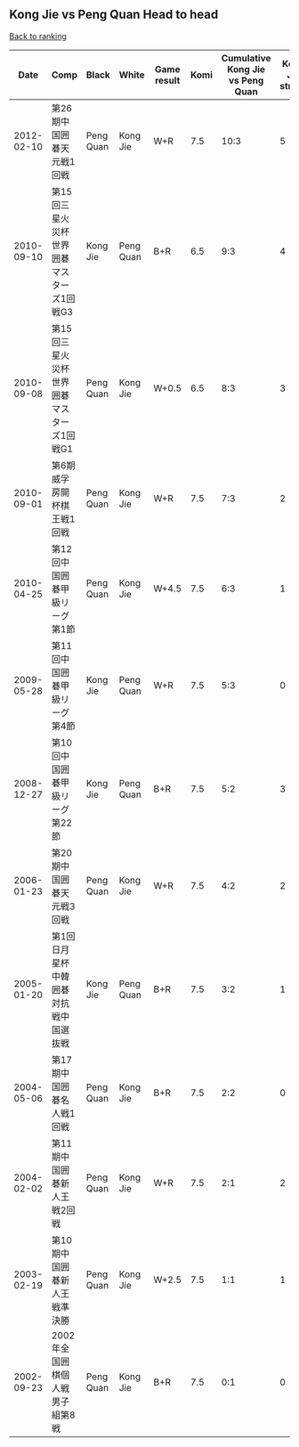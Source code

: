## Kong Jie vs Peng Quan Head to head

[Back to ranking](../../index.md)




| **Date** | **Comp** | **Black** | **White** | **Game result** | **Komi** | **Cumulative Kong Jie vs Peng Quan** | **Kong Jie streak** | **Peng Quan streak** | 
| --- | --- | --- | --- | --- | --- | --- | --- | --- |
| 2012-02-10 | 第26期中国囲碁天元戦1回戦 | Peng Quan | Kong Jie | W+R | 7.5 | 10:3 | 5 | 0 | 
| 2010-09-10 | 第15回三星火災杯世界囲碁マスターズ1回戦G3 | Kong Jie | Peng Quan | B+R | 6.5 | 9:3 | 4 | 0 | 
| 2010-09-08 | 第15回三星火災杯世界囲碁マスターズ1回戦G1 | Peng Quan | Kong Jie | W+0.5 | 6.5 | 8:3 | 3 | 0 | 
| 2010-09-01 | 第6期威孚房開杯棋王戦1回戦 | Peng Quan | Kong Jie | W+R | 7.5 | 7:3 | 2 | 0 | 
| 2010-04-25 | 第12回中国囲碁甲級リーグ第1節 | Peng Quan | Kong Jie | W+4.5 | 7.5 | 6:3 | 1 | 0 | 
| 2009-05-28 | 第11回中国囲碁甲級リーグ第4節 | Kong Jie | Peng Quan | W+R | 7.5 | 5:3 | 0 | 1 | 
| 2008-12-27 | 第10回中国囲碁甲級リーグ第22節 | Kong Jie | Peng Quan | B+R | 7.5 | 5:2 | 3 | 0 | 
| 2006-01-23 | 第20期中国囲碁天元戦3回戦 | Peng Quan | Kong Jie | W+R | 7.5 | 4:2 | 2 | 0 | 
| 2005-01-20 | 第1回日月星杯中韓囲碁対抗戦中国選抜戦 | Kong Jie | Peng Quan | B+R | 7.5 | 3:2 | 1 | 0 | 
| 2004-05-06 | 第17期中国囲碁名人戦1回戦 | Peng Quan | Kong Jie | B+R | 7.5 | 2:2 | 0 | 1 | 
| 2004-02-02 | 第11期中国囲碁新人王戦2回戦 | Peng Quan | Kong Jie | W+R | 7.5 | 2:1 | 2 | 0 | 
| 2003-02-19 | 第10期中国囲碁新人王戦準決勝 | Peng Quan | Kong Jie | W+2.5 | 7.5 | 1:1 | 1 | 0 | 
| 2002-09-23 | 2002年全国囲棋個人戦男子組第8戦 | Peng Quan | Kong Jie | B+R | 7.5 | 0:1 | 0 | 1 |




